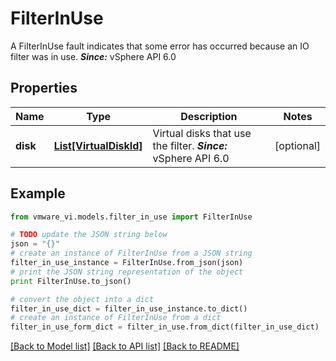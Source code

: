 # FilterInUse

A FilterInUse fault indicates that some error has occurred because an IO filter was in use.  ***Since:*** vSphere API 6.0 

## Properties
Name | Type | Description | Notes
------------ | ------------- | ------------- | -------------
**disk** | [**List[VirtualDiskId]**](VirtualDiskId.md) | Virtual disks that use the filter.  ***Since:*** vSphere API 6.0  | [optional] 

## Example

```python
from vmware_vi.models.filter_in_use import FilterInUse

# TODO update the JSON string below
json = "{}"
# create an instance of FilterInUse from a JSON string
filter_in_use_instance = FilterInUse.from_json(json)
# print the JSON string representation of the object
print FilterInUse.to_json()

# convert the object into a dict
filter_in_use_dict = filter_in_use_instance.to_dict()
# create an instance of FilterInUse from a dict
filter_in_use_form_dict = filter_in_use.from_dict(filter_in_use_dict)
```
[[Back to Model list]](../README.md#documentation-for-models) [[Back to API list]](../README.md#documentation-for-api-endpoints) [[Back to README]](../README.md)


